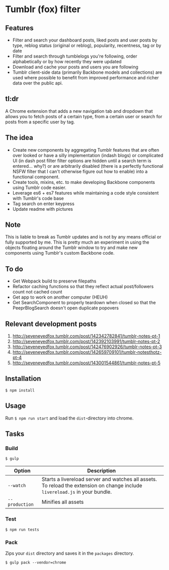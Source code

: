# Tumblr (fox) filter

## Features

+ Filter and search your dashboard posts, liked posts and user posts by type, reblog status (original or reblog), popularity, recentness, tag or by date
+ Filter and search through tumblelogs you're following, order alphabetically or by how recently they were updated
+ Download and cache your posts and users you are following
+ Tumblr client-side data (primarily Backbone models and collections) are used where possible to benefit from improved performance and richer data over the public api.

## tl:dr

A Chrome extension that adds a new navigation tab and dropdown that allows you to fetch posts of a certain type, from a certain user or search for posts from a specific user by tag.

## The idea

+ Create new components by aggregating Tumblr features that are often over looked or have a silly implementation (indash blogs) or complicated UI (in dash post filter filter options are hidden until a search term is entered... why?) or are arbitrarily disabled (there is a perfectly functional NSFW filter that I can't otherwise figure out how to enable) into a functional component.
+ Create tools, mixins, etc. to make developing Backbone components using Tumblr code easier.
+ Leverage es6 + es7 features while maintaining a code style consistent with Tumblr's code base
+ Tag search on enter keypress
+ Update readme with pictures

## Note

This is liable to break as Tumblr updates and is not by any means official or fully supported by me. This is pretty much an experiment in using the objects floating around the Tumblr window to try and make new components using Tumblr's custom Backbone code.

## To do

+ Get Webpack build to preserve filepaths
+ Refactor caching functions so that they reflect actual post/followers count not cached count
+ Get app to work on another computer (HEUH)
+ Get SearchComponent to properly teardown when closed so that the PeeprBlogSearch doesn't open duplicate popovers

## Relevant development posts

1. http://seveneyedfox.tumblr.com/post/142342782841/tumblr-notes-pt-1
2. http://seveneyedfox.tumblr.com/post/142392103991/tumblr-notes-pt-2
3. http://seveneyedfox.tumblr.com/post/142476902926/tumblr-notes-pt-3
4. http://seveneyedfox.tumblr.com/post/142659709101/tumblr-notesthotz-pt-4
5. http://seveneyedfox.tumblr.com/post/143001544861/tumblr-notes-pt-5

## Installation

	$ npm install

## Usage

Run `$ npm run start` and load the `dist`-directory into chrome.

## Tasks

### Build

	$ gulp


| Option         | Description                                                                                                                                           |
|----------------|-------------------------------------------------------------------------------------------------------------------------------------------------------|
| `--watch`      | Starts a livereload server and watches all assets. <br>To reload the extension on change include `livereload.js` in your bundle.                      |
| `--production` | Minifies all assets                                                                                                                                   |

### Test

	$ npm run tests

### Pack

Zips your `dist` directory and saves it in the `packages` directory.

    $ gulp pack --vendor=chrome
